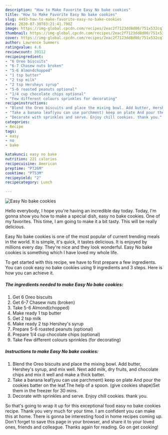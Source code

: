 ```yaml
---
description: "How to Make Favorite Easy No bake cookies"
title: "How to Make Favorite Easy No bake cookies"
slug: 4493-how-to-make-favorite-easy-no-bake-cookies
date: 2020-07-30T03:21:41.790Z
image: https://img-global.cpcdn.com/recipes/2eac2f7123dd8d00/751x532cq70/easy-no-bake-cookies-recipe-main-photo.jpg
thumbnail: https://img-global.cpcdn.com/recipes/2eac2f7123dd8d00/751x532cq70/easy-no-bake-cookies-recipe-main-photo.jpg
cover: https://img-global.cpcdn.com/recipes/2eac2f7123dd8d00/751x532cq70/easy-no-bake-cookies-recipe-main-photo.jpg
author: Lawrence Summers
ratingvalue: 4.6
reviewcount: 39112
recipeingredient:
- "6 Oreo biscuits"
- "6-7 Chasew nuts broken"
- "5-6 Almondchopped"
- "1 tsp butter"
- "2 tsp milk"
- "2 tsp Hersheys syrup"
- "5-6 roasted peanuts optional"
- "1/4 cup chocolate chips optional"
- "Few different colours sprinkles for decorating"
recipeinstructions:
- "Blend the Oreo biscuits and place the mixing bowl. Add butter, Hershey&#39;s syrup, and mix well. Next add milk, dry fruits, and chocolate chips and mix it well and make a thick batter."
- "Take a banana leaf(you can use parchment) keep on plate And pour the cookies batter on the leaf.The help of a spoon. (give cookies shape)Set them in the freezer for 30 mins."
- "Decorate with sprinkles and serve. Enjoy chill cookies. thank you."
categories:
- Recipe
tags:
- easy
- no
- bake

katakunci: easy no bake 
nutrition: 221 calories
recipecuisine: American
preptime: "PT26M"
cooktime: "PT53M"
recipeyield: "2"
recipecategory: Lunch

---
```



![Easy No bake cookies](https://img-global.cpcdn.com/recipes/2eac2f7123dd8d00/751x532cq70/easy-no-bake-cookies-recipe-main-photo.jpg)

Hello everybody, I hope you're having an incredible day today. Today, I'm gonna show you how to make a special dish, easy no bake cookies. One of my favorites. This time, I am going to make it a bit tasty. This will be really delicious.

Easy No bake cookies is one of the most popular of current trending meals in the world. It is simple, it's quick, it tastes delicious. It is enjoyed by millions every day. They're nice and they look wonderful. Easy No bake cookies is something which I have loved my whole life.




To get started with this recipe, we have to first prepare a few ingredients. You can cook easy no bake cookies using 9 ingredients and 3 steps. Here is how you can achieve it.

<!--inarticleads1-->

##### The ingredients needed to make Easy No bake cookies:

1. Get 6 Oreo biscuits
1. Get 6-7 Chasew nuts (broken)
1. Take 5-6 Almond(chopped)
1. Make ready 1 tsp butter
1. Get 2 tsp milk
1. Make ready 2 tsp Hershey&#39;s syrup
1. Prepare 5-6 roasted peanuts (optional)
1. Prepare 1/4 cup chocolate chips (optional)
1. Take Few different colours sprinkles (for decorating)




<!--inarticleads2-->

##### Instructions to make Easy No bake cookies:

1. Blend the Oreo biscuits and place the mixing bowl. Add butter, Hershey&#39;s syrup, and mix well. Next add milk, dry fruits, and chocolate chips and mix it well and make a thick batter.
1. Take a banana leaf(you can use parchment) keep on plate And pour the cookies batter on the leaf.The help of a spoon. (give cookies shape)Set them in the freezer for 30 mins.
1. Decorate with sprinkles and serve. Enjoy chill cookies. thank you.




So that's going to wrap it up for this exceptional food easy no bake cookies recipe. Thank you very much for your time. I am confident you can make this at home. There is gonna be interesting food in home recipes coming up. Don't forget to save this page in your browser, and share it to your loved ones, friends and colleague. Thanks again for reading. Go on get cooking!
